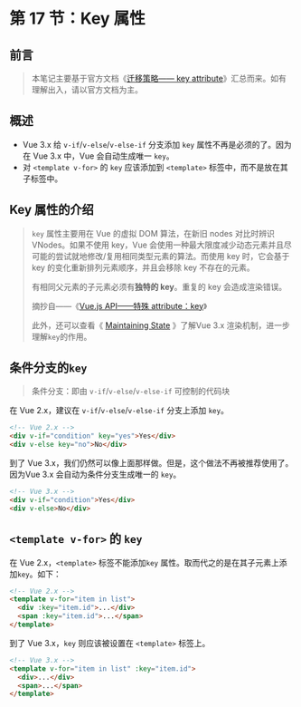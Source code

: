 # 第 17 节：Key 属性



## 前言

> 本笔记主要基于官方文档《[迁移策略—— key attribute](https://v3.cn.vuejs.org/guide/migration/key-attribute.html)》汇总而来。如有理解出入，请以官方文档为主。



## 概述

+ Vue 3.x 给 `v-if`/`v-else`/`v-else-if` 分支添加 `key` 属性不再是必须的了。因为在 Vue 3.x 中，Vue 会自动生成唯一 `key`。
+ 对 `<template v-for>` 的 `key` 应该添加到 `<template>` 标签中，而不是放在其子标签中。



## Key 属性的介绍

> `key` 属性主要用在 Vue 的虚拟 DOM 算法，在新旧 nodes 对比时辨识 VNodes。如果不使用 key，Vue 会使用一种最大限度减少动态元素并且尽可能的尝试就地修改/复用相同类型元素的算法。而使用 key 时，它会基于 key 的变化重新排列元素顺序，并且会移除 key 不存在的元素。
>
> 有相同父元素的子元素必须有**独特的 key**。重复的 key 会造成渲染错误。
>
> 摘抄自——《[Vue.js API——特殊 attribute：key](https://cn.vuejs.org/v2/api/#key)》
>
> 此外，还可以查看《 [Maintaining State](https://v3.vuejs.org/guide/list.html#maintaining-state) 》了解Vue 3.x 渲染机制，进一步理解`key`的作用。



## 条件分支的`key`

> 条件分支：即由 `v-if`/`v-else`/`v-else-if`  可控制的代码块

在 Vue 2.x，建议在 `v-if`/`v-else`/`v-else-if`  分支上添加 `key`。

```html
<!-- Vue 2.x -->
<div v-if="condition" key="yes">Yes</div>
<div v-else key="no">No</div>
```

到了 Vue 3.x，我们仍然可以像上面那样做。但是，这个做法不再被推荐使用了。因为Vue 3.x 会自动为条件分支生成唯一的 `key`。

```html
<!-- Vue 3.x -->
<div v-if="condition">Yes</div>
<div v-else>No</div>
```

## `<template v-for>` 的 `key`

在 Vue 2.x，`<template>` 标签不能添加`key` 属性。取而代之的是在其子元素上添加`key`。如下：

```html
<!-- Vue 2.x -->
<template v-for="item in list">
  <div :key="item.id">...</div>
  <span :key="item.id">...</span>
</template>
```

到了 Vue 3.x，`key`  则应该被设置在 `<template>` 标签上。

```html
<!-- Vue 3.x -->
<template v-for="item in list" :key="item.id">
  <div>...</div>
  <span>...</span>
</template>
```

